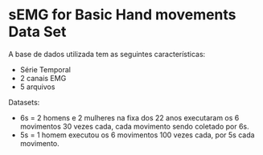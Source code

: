 # sEMG for Basic Hand movements Data Set
A base de dados utilizada tem as seguintes características:

- Série Temporal
- 2 canais EMG
- 5 arquivos

Datasets:
 - 6s = 2 homens e 2 mulheres na fixa dos 22 anos executaram os 6 movimentos 30 vezes cada, cada movimento sendo coletado por 6s.
 - 5s = 1 homem executou os 6 movimentos 100 vezes cada, por 5s cada movimento.
 
